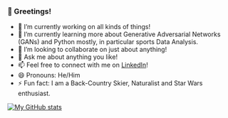 ### 👋 Greetings!

- 🔭 I’m currently working on all kinds of things!
- 🌱 I’m currently learning more about Generative Adversarial Networks (GANs) and Python mostly, in particular sports Data Analysis.
- 👯 I’m looking to collaborate on just about anything!
- 💬 Ask me about anything you like!
- 📫 Feel free to connect with me on [LinkedIn](https://www.linkedin.com/in/cameron-stevens-05a02919b/)!
- 😄 Pronouns: He/Him
- ⚡ Fun fact: I am a Back-Country Skier, Naturalist and Star Wars enthusiast.

[![My GitHub stats](https://github-readme-stats.vercel.app/api?username=CamStevens15&count_private=true&show_icons=true&theme=nightowl)](https://github.com/anuraghazra/github-readme-stats)
